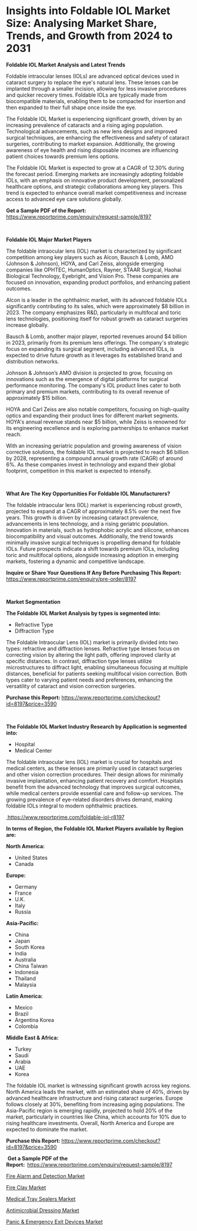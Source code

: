 <p><h1>Insights into Foldable IOL Market Size: Analysing Market Share, Trends, and Growth from 2024 to 2031</h1></p><p><strong>Foldable IOL Market Analysis and Latest Trends</strong></p>
<p><p>Foldable intraocular lenses (IOLs) are advanced optical devices used in cataract surgery to replace the eye's natural lens. These lenses can be implanted through a smaller incision, allowing for less invasive procedures and quicker recovery times. Foldable IOLs are typically made from biocompatible materials, enabling them to be compacted for insertion and then expanded to their full shape once inside the eye.</p><p>The Foldable IOL Market is experiencing significant growth, driven by an increasing prevalence of cataracts and a rising aging population. Technological advancements, such as new lens designs and improved surgical techniques, are enhancing the effectiveness and safety of cataract surgeries, contributing to market expansion. Additionally, the growing awareness of eye health and rising disposable incomes are influencing patient choices towards premium lens options.</p><p>The Foldable IOL Market is expected to grow at a CAGR of 12.30% during the forecast period. Emerging markets are increasingly adopting foldable IOLs, with an emphasis on innovative product development, personalized healthcare options, and strategic collaborations among key players. This trend is expected to enhance overall market competitiveness and increase access to advanced eye care solutions globally.</p></p>
<p><strong>Get a Sample PDF of the Report:&nbsp;</strong> <a href="https://www.reportprime.com/enquiry/request-sample/8197">https://www.reportprime.com/enquiry/request-sample/8197</a></p>
<p>&nbsp;</p>
<p><strong>Foldable IOL Major Market Players</strong></p>
<p><p>The foldable intraocular lens (IOL) market is characterized by significant competition among key players such as Alcon, Bausch & Lomb, AMO (Johnson & Johnson), HOYA, and Carl Zeiss, alongside emerging companies like OPHTEC, HumanOptics, Rayner, STAAR Surgical, Haohai Biological Technology, Eyebright, and Vision Pro. These companies are focused on innovation, expanding product portfolios, and enhancing patient outcomes.</p><p>Alcon is a leader in the ophthalmic market, with its advanced foldable IOLs significantly contributing to its sales, which were approximately $8 billion in 2023. The company emphasizes R&D, particularly in multifocal and toric lens technologies, positioning itself for robust growth as cataract surgeries increase globally.</p><p>Bausch & Lomb, another major player, reported revenues around $4 billion in 2023, primarily from its premium lens offerings. The company's strategic focus on expanding its surgical segment, including advanced IOLs, is expected to drive future growth as it leverages its established brand and distribution networks.</p><p>Johnson & Johnson’s AMO division is projected to grow, focusing on innovations such as the emergence of digital platforms for surgical performance monitoring. The company's IOL product lines cater to both primary and premium markets, contributing to its overall revenue of approximately $15 billion.</p><p>HOYA and Carl Zeiss are also notable competitors, focusing on high-quality optics and expanding their product lines for different market segments. HOYA's annual revenue stands near $5 billion, while Zeiss is renowned for its engineering excellence and is exploring partnerships to enhance market reach.</p><p>With an increasing geriatric population and growing awareness of vision corrective solutions, the foldable IOL market is projected to reach $6 billion by 2028, representing a compound annual growth rate (CAGR) of around 6%. As these companies invest in technology and expand their global footprint, competition in this market is expected to intensify.</p></p>
<p>&nbsp;</p>
<p><strong>What Are The Key Opportunities For Foldable IOL Manufacturers?</strong></p>
<p><p>The foldable intraocular lens (IOL) market is experiencing robust growth, projected to expand at a CAGR of approximately 8.5% over the next five years. This growth is driven by increasing cataract prevalence, advancements in lens technology, and a rising geriatric population. Innovation in materials, such as hydrophobic acrylic and silicone, enhances biocompatibility and visual outcomes. Additionally, the trend towards minimally invasive surgical techniques is propelling demand for foldable IOLs. Future prospects indicate a shift towards premium IOLs, including toric and multifocal options, alongside increasing adoption in emerging markets, fostering a dynamic and competitive landscape.</p></p>
<p><strong>Inquire or Share Your Questions If Any Before Purchasing This Report:</strong> <a href="https://www.reportprime.com/enquiry/pre-order/8197">https://www.reportprime.com/enquiry/pre-order/8197</a></p>
<p>&nbsp;</p>
<p><strong>Market Segmentation</strong></p>
<p><strong>The Foldable IOL Market Analysis by types is segmented into:</strong></p>
<p><ul><li>Refractive Type</li><li>Diffraction Type</li></ul></p>
<p><p>The Foldable Intraocular Lens (IOL) market is primarily divided into two types: refractive and diffraction lenses. Refractive type lenses focus on correcting vision by altering the light path, offering improved clarity at specific distances. In contrast, diffraction type lenses utilize microstructures to diffract light, enabling simultaneous focusing at multiple distances, beneficial for patients seeking multifocal vision correction. Both types cater to varying patient needs and preferences, enhancing the versatility of cataract and vision correction surgeries.</p></p>
<p><strong>Purchase this Report:&nbsp;</strong><a href="https://www.reportprime.com/checkout?id=8197&price=3590">https://www.reportprime.com/checkout?id=8197&price=3590</a></p>
<p>&nbsp;</p>
<p><strong>The Foldable IOL Market Industry Research by Application is segmented into:</strong></p>
<p><ul><li>Hospital</li><li>Medical Center</li></ul></p>
<p><p>The foldable intraocular lens (IOL) market is crucial for hospitals and medical centers, as these lenses are primarily used in cataract surgeries and other vision correction procedures. Their design allows for minimally invasive implantation, enhancing patient recovery and comfort. Hospitals benefit from the advanced technology that improves surgical outcomes, while medical centers provide essential care and follow-up services. The growing prevalence of eye-related disorders drives demand, making foldable IOLs integral to modern ophthalmic practices.</p></p>
<p><a href="https://www.reportprime.com/foldable-iol-r8197">&nbsp;https://www.reportprime.com/foldable-iol-r8197</a></p>
<p><strong>In terms of Region, the Foldable IOL Market Players available by Region are:</strong></p>
<p>
    <p> <strong> North America: </strong>
        <ul>
            <li>United States</li>
            <li>Canada</li>
        </ul>
        </p> 
    <p> <strong> Europe: </strong>
        <ul>
            <li>Germany</li>
            <li>France</li>
            <li>U.K.</li>
            <li>Italy</li>
            <li>Russia</li>
        </ul>
        </p> 
    <p> <strong> Asia-Pacific: </strong>
        <ul>
            <li>China</li>
            <li>Japan</li>
            <li>South Korea</li>
            <li>India</li>
            <li>Australia</li>
            <li>China Taiwan</li>
            <li>Indonesia</li>
            <li>Thailand</li>
            <li>Malaysia</li>
        </ul>
        </p> 
    <p> <strong> Latin America: </strong>
        <ul>
            <li>Mexico</li>
            <li>Brazil</li>
            <li>Argentina Korea</li>
            <li>Colombia</li>
        </ul>
        </p> 
    <p> <strong> Middle East & Africa: </strong>
        <ul>
            <li>Turkey</li>
            <li>Saudi</li>
            <li>Arabia</li>
            <li>UAE</li>
            <li>Korea</li>
        </ul>
    </p>
    </p>
<p><p>The foldable IOL market is witnessing significant growth across key regions. North America leads the market, with an estimated share of 40%, driven by advanced healthcare infrastructure and rising cataract surgeries. Europe follows closely at 30%, benefiting from increasing aging populations. The Asia-Pacific region is emerging rapidly, projected to hold 20% of the market, particularly in countries like China, which accounts for 10% due to rising healthcare investments. Overall, North America and Europe are expected to dominate the market.</p></p>
<p><strong>Purchase this Report: </strong><a href="https://www.reportprime.com/checkout?id=8197&price=3590">https://www.reportprime.com/checkout?id=8197&price=3590</a></p>
<p>&nbsp;<strong>Get a Sample PDF of the Report:&nbsp;&nbsp;</strong><a href="https://www.reportprime.com/enquiry/request-sample/8197">https://www.reportprime.com/enquiry/request-sample/8197</a></p>
<p><strong></strong></p>
<p><p><a href="https://www.linkedin.com/pulse/future-trajectory-fire-alarm-detection-market-emerging-trends-d3wyf?trackingId=%2FwIDdCJrQDOU2ho8SRd1ig%3D%3D">Fire Alarm and Detection Market</a></p><p><a href="https://www.linkedin.com/pulse/exploring-fire-clay-market-dynamics-global-trends-future-yuuzf?trackingId=LYSkGJXnRIq5khPj6WfqBg%3D%3D">Fire Clay Market</a></p><p><a href="https://github.com/NancyAlvarado586/Market-Research-Report-List-1/blob/main/medical-tray-sealers-market.md">Medical Tray Sealers Market</a></p><p><a href="https://github.com/BretDuke76/Market-Research-Report-List-1/blob/main/antimicrobial-dressing-market.md">Antimicrobial Dressing Market</a></p><p><a href="https://issuu.com/reportprime-2/docs/panic-emergency-exit-devices-market_81793e0bab5cb1">Panic & Emergency Exit Devices Market</a></p></p>